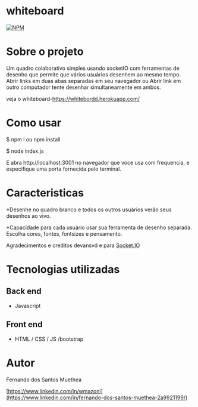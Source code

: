 # whiteboard

[![NPM](https://img.shields.io/npm/l/react)](https://github.com/Muethea/whiteboard-Fernando/new/main) 

# Sobre o projeto
Um quadro colaborativo simples usando socketIO com ferramentas de desenho que permite que vários usuários desenhem ao mesmo tempo. Abrir links em duas abas separadas em seu navegador ou Abrir link em outro computador tente desenhar simultaneamente em ambos.

veja o whiteboard-https://whitebordd.herokuapp.com/

# Como usar
$ npm i ou npm install


$ node index.js

E abra http://localhost:3001 no navegador que voce usa com frequencia, e especifique uma porta fornecida pelo terminal. 

# Caracteristicas
*Desenhe no quadro branco e todos os outros usuários verão seus desenhos ao vivo.

*Capacidade para cada usuário usar sua ferramenta de desenho separada.
Escolha cores, fontes, fontsizes e pensamento.
 
 Agradecimentos e creditos devansvd e para [Socket.IO](https://socket.io/)
# Tecnologias utilizadas
## Back end
- Javascript

## Front end
- HTML / CSS / JS /bootstrap

# Autor

Fernando dos Santos Muethea

[https://www.linkedin.com/in/wmazoni](https://www.linkedin.com/in/fernando-dos-santos-muethea-2a9921199/)


